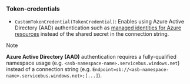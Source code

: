  ### Token-credentials

 * `CustomTokenCredential(TokenCredential)`: Enables using Azure Active Directory (AAD) authentication such as [managed identities for Azure resources](https://docs.microsoft.com/en-us/azure/service-bus-messaging/service-bus-managed-service-identity) instead of the shared secret in the connection string.

> [!NOTE]
> **Azure Active Directory (AAD)** authentication requires a fully-qualified namespace usage (e.g. `<asb-namespace-name>.servicebus.windows.net`) instead of a connection string (e.g. `Endpoint=sb://<asb-namespace-name>.servicebus.windows.net>;[...]`).
